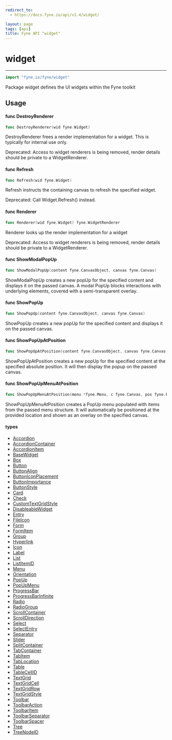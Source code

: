 ```yaml
---
redirect_to:
  - https://docs.fyne.io/api/v1.4/widget/

layout: page
tags: [api]
title: Fyne API "widget"
---
```



# widget
---
```go
import "fyne.io/fyne/widget"
```

Package widget defines the UI widgets within the Fyne toolkit

## Usage

#### func  DestroyRenderer

```go
func DestroyRenderer(wid fyne.Widget)
```
DestroyRenderer frees a render implementation for a widget. This is typically for internal use only.


<div class="deprecated">
Deprecated: Access to widget renderers is being removed, render details should be private to a WidgetRenderer.</div>

#### func  Refresh

```go
func Refresh(wid fyne.Widget)
```
Refresh instructs the containing canvas to refresh the specified widget.


<div class="deprecated">
Deprecated: Call Widget.Refresh() instead.</div>

#### func  Renderer

```go
func Renderer(wid fyne.Widget) fyne.WidgetRenderer
```
Renderer looks up the render implementation for a widget


<div class="deprecated">
Deprecated: Access to widget renderers is being removed, render details should be private to a WidgetRenderer.</div>

#### func  ShowModalPopUp

```go
func ShowModalPopUp(content fyne.CanvasObject, canvas fyne.Canvas)
```
ShowModalPopUp creates a new popUp for the specified content and displays it on the passed canvas. A modal PopUp blocks interactions with underlying elements, covered with a semi-transparent overlay.

#### func  ShowPopUp

```go
func ShowPopUp(content fyne.CanvasObject, canvas fyne.Canvas)
```
ShowPopUp creates a new popUp for the specified content and displays it on the passed canvas.

#### func  ShowPopUpAtPosition

```go
func ShowPopUpAtPosition(content fyne.CanvasObject, canvas fyne.Canvas, pos fyne.Position)
```
ShowPopUpAtPosition creates a new popUp for the specified content at the specified absolute position. It will then display the popup on the passed canvas.

#### func  ShowPopUpMenuAtPosition

```go
func ShowPopUpMenuAtPosition(menu *fyne.Menu, c fyne.Canvas, pos fyne.Position)
```
ShowPopUpMenuAtPosition creates a PopUp menu populated with items from the passed menu structure. It will automatically be positioned at the provided location and shown as an overlay on the specified canvas.

#### types

 * [Accordion](accordion.html)
 * [AccordionContainer](accordioncontainer.html)
 * [AccordionItem](accordionitem.html)
 * [BaseWidget](basewidget.html)
 * [Box](box.html)
 * [Button](button.html)
 * [ButtonAlign](buttonalign.html)
 * [ButtonIconPlacement](buttoniconplacement.html)
 * [ButtonImportance](buttonimportance.html)
 * [ButtonStyle](buttonstyle.html)
 * [Card](card.html)
 * [Check](check.html)
 * [CustomTextGridStyle](customtextgridstyle.html)
 * [DisableableWidget](disableablewidget.html)
 * [Entry](entry.html)
 * [FileIcon](fileicon.html)
 * [Form](form.html)
 * [FormItem](formitem.html)
 * [Group](group.html)
 * [Hyperlink](hyperlink.html)
 * [Icon](icon.html)
 * [Label](label.html)
 * [List](list.html)
 * [ListItemID](listitemid.html)
 * [Menu](menu.html)
 * [Orientation](orientation.html)
 * [PopUp](popup.html)
 * [PopUpMenu](popupmenu.html)
 * [ProgressBar](progressbar.html)
 * [ProgressBarInfinite](progressbarinfinite.html)
 * [Radio](radio.html)
 * [RadioGroup](radiogroup.html)
 * [ScrollContainer](scrollcontainer.html)
 * [ScrollDirection](scrolldirection.html)
 * [Select](select.html)
 * [SelectEntry](selectentry.html)
 * [Separator](separator.html)
 * [Slider](slider.html)
 * [SplitContainer](splitcontainer.html)
 * [TabContainer](tabcontainer.html)
 * [TabItem](tabitem.html)
 * [TabLocation](tablocation.html)
 * [Table](table.html)
 * [TableCellID](tablecellid.html)
 * [TextGrid](textgrid.html)
 * [TextGridCell](textgridcell.html)
 * [TextGridRow](textgridrow.html)
 * [TextGridStyle](textgridstyle.html)
 * [Toolbar](toolbar.html)
 * [ToolbarAction](toolbaraction.html)
 * [ToolbarItem](toolbaritem.html)
 * [ToolbarSeparator](toolbarseparator.html)
 * [ToolbarSpacer](toolbarspacer.html)
 * [Tree](tree.html)
 * [TreeNodeID](treenodeid.html)
